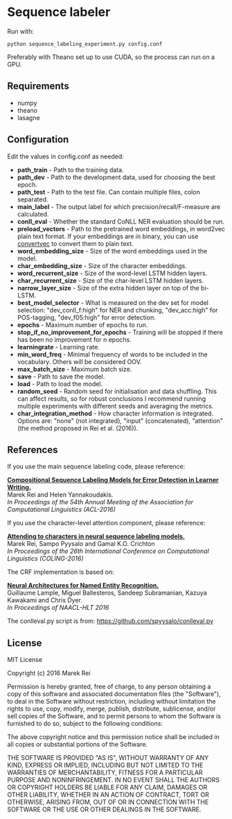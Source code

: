 Sequence labeler
=========================

Run with:

    python sequence_labeling_experiment.py config.conf

Preferably with Theano set up to use CUDA, so the process can run on a GPU.

Requirements
-------------------------

* numpy
* theano
* lasagne

Configuration
-------------------------

Edit the values in config.conf as needed:

* **path_train** - Path to the training data.
* **path_dev** - Path to the development data, used for choosing the best epoch.
* **path_test** - Path to the test file. Can contain multiple files, colon separated.
* **main_label** - The output label for which precision/recall/F-measure are calculated.
* **conll_eval** - Whether the standard CoNLL NER evaluation should be run.
* **preload_vectors** - Path to the pretrained word embeddings, in word2vec plain text format. If your embeddings are in binary, you can use [convertvec](https://github.com/marekrei/convertvec) to convert them to plain text.
* **word_embedding_size** - Size of the word embeddings used in the model.
* **char_embedding_size** - Size of the character embeddings.
* **word_recurrent_size** - Size of the word-level LSTM hidden layers.
* **char_recurrent_size** - Size of the char-level LSTM hidden layers.
* **narrow_layer_size** - Size of the extra hidden layer on top of the bi-LSTM.
* **best_model_selector** - What is measured on the dev set for model selection: "dev_conll_f:high" for NER and chunking, "dev_acc:high" for POS-tagging, "dev_f05:high" for error detection.
* **epochs** - Maximum number of epochs to run.
* **stop_if_no_improvement_for_epochs** - Training will be stopped if there has been no improvement for n epochs.
* **learningrate** - Learning rate.
* **min_word_freq** - Minimal frequency of words to be included in the vocabulary. Others will be considered OOV.
* **max_batch_size** - Maximum batch size.
* **save** - Path to save the model.
* **load** - Path to load the model.
* **random_seed** - Random seed for initialisation and data shuffling. This can affect results, so for robust conclusions I recommend running multiple experiments with different seeds and averaging the metrics.
* **char_integration_method** - How character information is integrated. Options are: "none" (not integrated), "input" (concatenated), "attention" (the method proposed in Rei et al. (2016)).


References
-------------------------

If you use the main sequence labeling code, please reference:

[**Compositional Sequence Labeling Models for Error Detection in Learner Writing.**](http://aclweb.org/anthology/P/P16/P16-1112.pdf)  
Marek Rei and Helen Yannakoudakis.  
*In Proceedings of the 54th Annual Meeting of the Association for Computational Linguistics (ACL-2016)*
  

If you use the character-level attention component, please reference:

[**Attending to characters in neural sequence labeling models.**](https://aclweb.org/anthology/C/C16/C16-1030.pdf)  
Marek Rei, Sampo Pyysalo and Gamal K.O. Crichton  
*In Proceedings of the 26th International Conference on Computational Linguistics (COLING-2016)*
  

The CRF implementation is based on:

[**Neural Architectures for Named Entity Recognition.**](https://arxiv.org/abs/1603.01360)  
Guillaume Lample, Miguel Ballesteros, Sandeep Subramanian, Kazuya Kawakami and Chris Dyer.  
*In Proceedings of NAACL-HLT 2016*
  

The conlleval.py script is from: https://github.com/spyysalo/conlleval.py


License
---------------------------

MIT License

Copyright (c) 2016 Marek Rei

Permission is hereby granted, free of charge, to any person obtaining a copy of this software and associated documentation files (the "Software"), to deal in the Software without restriction, including without limitation the rights to use, copy, modify, merge, publish, distribute, sublicense, and/or sell copies of the Software, and to permit persons to whom the Software is furnished to do so, subject to the following conditions:

The above copyright notice and this permission notice shall be included in all copies or substantial portions of the Software.

THE SOFTWARE IS PROVIDED "AS IS", WITHOUT WARRANTY OF ANY KIND, EXPRESS OR IMPLIED, INCLUDING BUT NOT LIMITED TO THE WARRANTIES OF MERCHANTABILITY, FITNESS FOR A PARTICULAR PURPOSE AND NONINFRINGEMENT. IN NO EVENT SHALL THE AUTHORS OR COPYRIGHT HOLDERS BE LIABLE FOR ANY CLAIM, DAMAGES OR OTHER LIABILITY, WHETHER IN AN ACTION OF CONTRACT, TORT OR OTHERWISE, ARISING FROM, OUT OF OR IN CONNECTION WITH THE SOFTWARE OR THE USE OR OTHER DEALINGS IN THE SOFTWARE.
